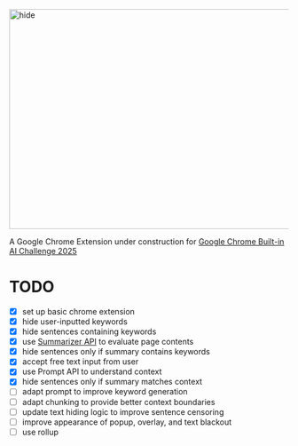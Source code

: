 <img width="1584" height="396" alt="hide" src="https://github.com/user-attachments/assets/4d902c17-7d0e-46a5-afdb-960e6712d1d2" />

A Google Chrome Extension under construction for [Google Chrome Built-in AI Challenge 2025](https://googlechromeai2025.devpost.com/)

# TODO

- [x] set up basic chrome extension
- [x] hide user-inputted keywords
- [x] hide sentences containing keywords
- [x] use [Summarizer API](https://developer.chrome.com/docs/ai/summarizer-api) to evaluate page contents
- [x] hide sentences only if summary contains keywords
- [x] accept free text input from user
- [x] use Prompt API to understand context
- [x] hide sentences only if summary matches context
- [ ] adapt prompt to improve keyword generation
- [ ] adapt chunking to provide better context boundaries
- [ ] update text hiding logic to improve sentence censoring
- [ ] improve appearance of popup, overlay, and text blackout
- [ ] use rollup
